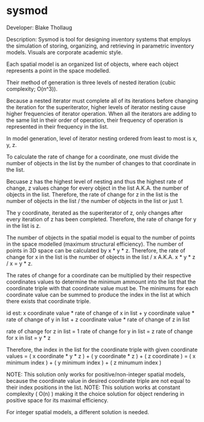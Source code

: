 # sysmod
Developer: Blake Thollaug

Description: Sysmod is tool for designing inventory systems that employs the simulation of storing, organizing, and retrieving in parametric inventory models. Visuals are corporate academic style.

Each spatial model is an organized list of objects, where each object represents a point in the space modelled.

Their method of generation is three levels of nested iteration (cubic complexity; O(n^3)).
    
Because a nested iterator must complete all of its iterations before changing the iteration for the superiterator, higher levels of iterator nesting cause higher frequencies of iterator operation. When all the iterators are adding to the same list in their order of operation, their frequency of operation is represented in their frequency in the list.

In model generation, level of iterator nesting ordered from least to most is x, y, z.
    
To calculate the rate of change for a coordinate, one must divide the number of objects in the list by the number of changes to that coordinate in the list.

Becuase z has the highest level of nesting and thus the highest rate of change, z values change for every object in the list A.K.A. the number of objects in the list. Therefore, the rate of change for z in the list is the number of objects in the list / the number of objects in the list or just 1.

The y coordinate, iterated as the superiterator of z, only changes after every iteration of z has been completed. Therefore, the rate of change for y in the list is z.
    
The number of objects in the spatial model is equal to the number of points in the space modelled (maximum structural efficiency). The number of points in 3D space can be calculated by x * y * z. Therefore, the rate of change for x in the list is the number of objects in the list / x  A.K.A.  x * y * z / x = y * z.

The rates of change for a coordinate can be multiplied by their respective coordinates values to determine the minimum ammount into the list that the coordinate triple with that coordinate value must be. The minimums for each coordinate value can be summed to produce the index in the list at which there exists that coordinate triple.

id est:
x coordinate value * rate of change of x in list + y coordinate value * rate of change of y in list + z coordinate value * rate of change of z in list

rate of change for z in list = 1
rate of change for y in list = z
rate of change for x in list = y * z

Therefore, the index in the list for the coordinate triple with given coordinate values = ( x coordinate * y * z ) + ( y coordinate * z ) + ( z coordinate ) = ( x minimum index ) + ( y minimum index ) + ( z minumum index )

NOTE: This solution only works for positive/non-integer spatial models, because the coordinate value in desired coordinate triple are not equal to their index positions in the list.
NOTE: This solution works at constant complexity ( O(n) ) making it the choice solution for object rendering in positive space for its maximal efficiency.

For integer spatial models, a different solution is needed.